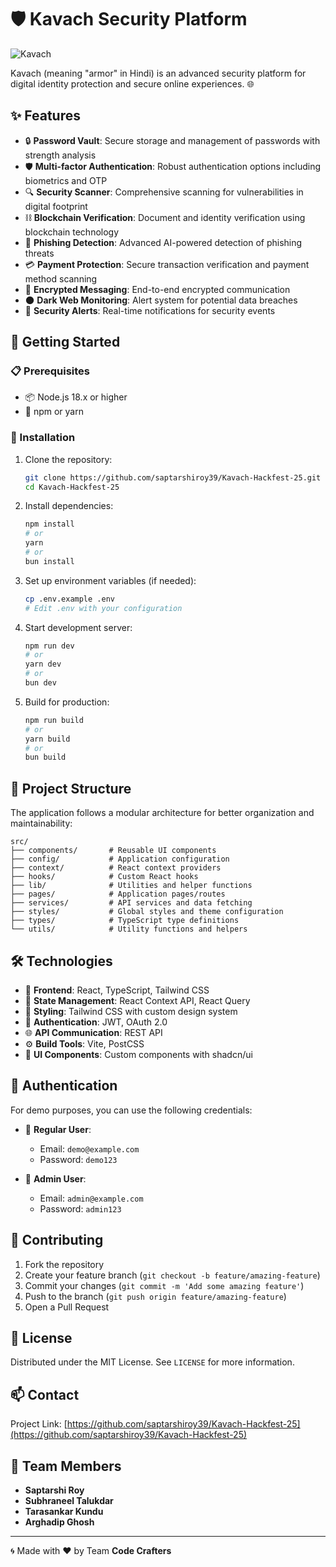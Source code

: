 # 🛡️ Kavach Security Platform

![Kavach](public/app-icons/icon.svg)

Kavach (meaning "armor" in Hindi) is an advanced security platform for digital identity protection and secure online experiences. 🌐

## ✨ Features

- 🔒 **Password Vault**: Secure storage and management of passwords with strength analysis
- 🛡️ **Multi-factor Authentication**: Robust authentication options including biometrics and OTP
- 🔍 **Security Scanner**: Comprehensive scanning for vulnerabilities in digital footprint
- ⛓️ **Blockchain Verification**: Document and identity verification using blockchain technology
- 🎣 **Phishing Detection**: Advanced AI-powered detection of phishing threats
- 💳 **Payment Protection**: Secure transaction verification and payment method scanning
- 📱 **Encrypted Messaging**: End-to-end encrypted communication
- 🌑 **Dark Web Monitoring**: Alert system for potential data breaches
- 🔔 **Security Alerts**: Real-time notifications for security events

## 🚀 Getting Started

### 📋 Prerequisites

- 📦 Node.js 18.x or higher
- 🧶 npm or yarn

### 🔧 Installation

1. Clone the repository:
   ```bash
   git clone https://github.com/saptarshiroy39/Kavach-Hackfest-25.git
   cd Kavach-Hackfest-25
   ```

2. Install dependencies:
   ```bash
   npm install
   # or
   yarn
   # or
   bun install
   ```

3. Set up environment variables (if needed):
   ```bash
   cp .env.example .env
   # Edit .env with your configuration
   ```

4. Start development server:
   ```bash
   npm run dev
   # or
   yarn dev
   # or
   bun dev
   ```

5. Build for production:
   ```bash
   npm run build
   # or
   yarn build
   # or
   bun build
   ```

## 📁 Project Structure

The application follows a modular architecture for better organization and maintainability:

```
src/
├── components/       # Reusable UI components
├── config/           # Application configuration
├── context/          # React context providers
├── hooks/            # Custom React hooks
├── lib/              # Utilities and helper functions
├── pages/            # Application pages/routes
├── services/         # API services and data fetching
├── styles/           # Global styles and theme configuration
├── types/            # TypeScript type definitions
└── utils/            # Utility functions and helpers
```

## 🛠️ Technologies

- 🔵 **Frontend**: React, TypeScript, Tailwind CSS
- 🔄 **State Management**: React Context API, React Query
- 🎨 **Styling**: Tailwind CSS with custom design system
- 🔐 **Authentication**: JWT, OAuth 2.0
- 🌐 **API Communication**: REST API
- ⚙️ **Build Tools**: Vite, PostCSS
- 🧩 **UI Components**: Custom components with shadcn/ui

## 🔑 Authentication

For demo purposes, you can use the following credentials:

- 👤 **Regular User**:
  - Email: `demo@example.com`
  - Password: `demo123`

- 👑 **Admin User**:
  - Email: `admin@example.com`
  - Password: `admin123`

## 🤝 Contributing

1. Fork the repository
2. Create your feature branch (`git checkout -b feature/amazing-feature`)
3. Commit your changes (`git commit -m 'Add some amazing feature'`)
4. Push to the branch (`git push origin feature/amazing-feature`)
5. Open a Pull Request

## 📜 License

Distributed under the MIT License. See `LICENSE` for more information.

## 📫 Contact

Project Link: [https://github.com/saptarshiroy39/Kavach-Hackfest-25](https://github.com/saptarshiroy39/Kavach-Hackfest-25)

## 👥 Team Members

- **Saptarshi Roy**
- **Subhraneel Talukdar**
- **Tarasankar Kundu**
- **Arghadip Ghosh**

---

🌀 Made with ❤️ by Team **Code Crafters**
